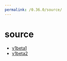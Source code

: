 ```yaml
---
permalink: /0.36.0/source/
---
```


# source



* [v1beta1](v1beta1/index.md)
* [v1beta2](v1beta2/index.md)